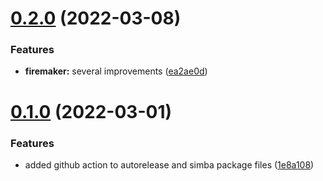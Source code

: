 # [0.2.0](https://github.com/Torwent/MiniWaspBots/compare/v0.1.0...v0.2.0) (2022-03-08)


### Features

* **firemaker:** several improvements ([ea2ae0d](https://github.com/Torwent/MiniWaspBots/commit/ea2ae0d712d2d7ae5e40078f942dd29da96b09b3))



# [0.1.0](https://github.com/Torwent/MiniWaspBots/compare/1e8a10866cc71c3546c3e9982cad42fff9dc0b71...v0.1.0) (2022-03-01)


### Features

* added github action to autorelease and simba package files ([1e8a108](https://github.com/Torwent/MiniWaspBots/commit/1e8a10866cc71c3546c3e9982cad42fff9dc0b71))



